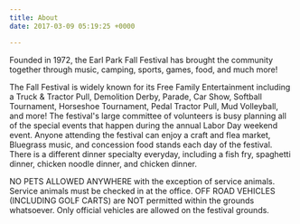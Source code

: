 ```yaml
---
title: About
date: 2017-03-09 05:19:25 +0000

---
```

Founded in 1972, the Earl Park Fall Festival has brought the community together through music, camping, sports, games, food, and much more!

The Fall Festival is widely known for its Free Family Entertainment including a Truck & Tractor Pull, Demolition Derby, Parade, Car Show, Softball Tournament, Horseshoe Tournament, Pedal Tractor Pull, Mud Volleyball, and more! The festival's large committee of volunteers is busy planning all of the special events that happen during the annual Labor Day weekend event. Anyone attending the festival can enjoy a craft and flea market, Bluegrass music, and concession food stands each day of the festival. There is a different dinner specialty everyday, including a fish fry, spaghetti dinner, chicken noodle dinner, and chicken dinner.

NO PETS ALLOWED ANYWHERE with the exception of service animals. Service animals must be checked in at the office. OFF ROAD VEHICLES (INCLUDING GOLF CARTS) are NOT permitted within the grounds whatsoever. Only official vehicles are allowed on the festival grounds.